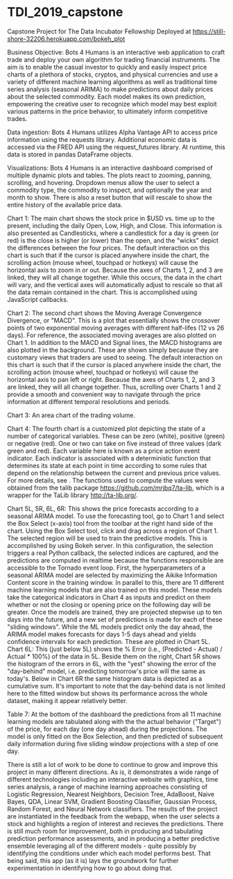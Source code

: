 # TDI_2019_capstone
Capstone Project for The Data Incubator Fellowship
Deployed at https://still-shore-32206.herokuapp.com/bokeh_plot

Business Objective: Bots 4 Humans is an interactive web application to craft trade and deploy your own algorithm for trading financial instruments. The aim is to enable the casual investor to quickly and easily inspect price charts of a plethora of stocks, cryptos, and physical currencies and use a variety of different machine learning algorithms as well as traditional time series analysis (seasonal ARIMA) to make predictions about daily prices about the selected commodity. Each model makes its own prediction, empowering the creative user to recognize which model may best exploit various patterns in the price behavior, to ultimately inform competitive trades.  

Data ingestion: Bots 4 Humans utilizes Alpha Vantage API to access price information using the requests library. Additional economic data is accessed via the FRED API using the request_futures library. At runtime, this data is stored in pandas DataFrame objects. 

Visualizations: Bots 4 Humans is an interactive dashboard comprised of multiple dynamic plots and tables. The plots react to zooming, panning, scrolling, and hovering. Dropdown menus allow the user to select a commodity type, the commodity to inspect, and optionally the year and month to show. There is also a reset button that will rescale to show the entire history of the available price data.

Chart 1: The main chart shows the stock price in $USD vs. time up to the present, including the daily Open, Low, High, and Close. This information is also presented as Candlesticks, where a candlestick for a day is green (or red) is the close is higher (or lower) than the open, and the "wicks" depict the differences between the four prices. The default interaction on this chart is such that if the cursor is placed anywhere inside the chart, the scrolling action (mouse wheel, touchpad or hotkeys) will cause the horizontal axis to zoom in or out. Because the axes of Charts 1, 2, and 3 are linked, they will all change together. While this occurs, the data in the chart will vary, and the vertical axes will automatically adjust to rescale so that all the data remain contained in the chart. This is accomplished using JavaScript callbacks. 

Chart 2: The second chart shows the Moving Average Convergence Divergence, or "MACD". This is a plot that essentially shows the crossover points of two exponential moving averages with different half-lifes (12 vs 26 days). For reference, the associated moving averages are also plotted on Chart 1. In addition to the MACD and Signal lines, the MACD histograms are also plotted in the background. These are shown simply because they are customary views that traders are used to seeing. The default interaction on this chart is such that if the cursor is placed anywhere inside the chart, the scrolling action (mouse wheel, touchpad or hotkeys) will cause the horizontal axis to pan left or right. Because the axes of Charts 1, 2, and 3 are linked, they will all change together. Thus, scrolling over Charts 1 and 2 provide a smooth and convenient way to navigate through the price information at different temporal resolutions and periods. 

Chart 3: An area chart of the trading volume.

Chart 4: The fourth chart is a customized plot depicting the state of a number of categorical variables. These can be zero (white), positive (green) or negative (red). One or two can take on five instead of three values (dark green and red). Each variable here is known as a price action event indicator. Each indicator is associated with a deterministic function that determines its state at each point in time according to some rules that depend on the relationship between the current and previous price values. For more details, see . The functions used to compute the values were obtained from the talib package https://github.com/mrjbq7/ta-lib, which is a wrapper for the TaLib library http://ta-lib.org/. 

Chart 5L, 5R, 6L, 6R: This shows the price forecasts according to a seasonal ARIMA model. To use the forecasting tool, go to Chart 1 and select the Box Select (x-axis) tool from the toolbar at the right hand side of the chart. Using the Box Select tool, click and drag across a region of Chart 1. The selected region will be used to train the predictive models. This is accomplished by using Bokeh server. In this configuration, the selection triggers a real Python callback, the selected indices are captured, and the predictions are computed in realtime because the functions responsible are accessible to the Tornado event loop. First, the hyperparameters of a seasonal ARIMA model are selected by maximizing the Aikike Information Content score in the training window. In parallel to this, there are 11 different machine learning models that are also trained on this model. These models take the categorical indicators in Chart 4 as inputs and predict on them whether or not the closing or opening price on the following day will be greater. Once the models are trained, they are projected stepwise up to ten days into the future, and a new set of predictions is made for each of these "sliding windows". While the ML models predict only the day ahead, the ARIMA model makes forecasts for days 1-5 days ahead and yields confidence intervals for each prediction. These are plotted in Chart 5L. Chart 6L: This (just below 5L) shows the % Error (i.e., (Predicted - Actual) / Actual * 100%) of the data in 5L. Beside them on the right, Chart 5R shows the histogram of the errors in 6L, with the "yest" showing the error of the "day-behind" model, i.e. predicting tomorrow's price will the same as today's. Below in Chart 6R the same histogram data is depicted as a cumulative sum. It's important to note that the day-behind data is not limited here to the fitted window but shows its performance across the whole dataset, making it appear relatively better.      

Table 7: At the bottom of the dashboard the predictions from all 11 machine learning models are tabulated along with the the actual behavior ("Target") of the price, for each day (one day ahead) during the projections. The model is only fitted on the Box Selection, and then predicted of subsequent daily information during five sliding window projections with a step of one day.  

There is still a lot of work to be done to continue to grow and improve this project in many different directions. As is, it demonstrates a wide range of different technologies including an interactive website with graphics, time series analysis, a range of machine learning approaches consisting of Logistic Regression, Nearest Neighbors, Decision Tree, AdaBoost, Naive Bayes, QDA, Linear SVM,
Gradient Boosting Classifier, Gaussian Process, Random Forest, and Neural Network classifiers. The results of the project are instantiated in the feedback from the webapp, when the user selects a stock and highlights a region of interest and recieves the predictions. There is still much room for improvement, both in producing and tabulating prediction performance assessments, and in producing a better predictive ensemble leveraging all of the different models - quite possibly by identifying the conditions under which each model performs best. That being said, this app (as it is) lays the groundwork for further experimentation in identifying how to go about doing that. 
